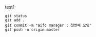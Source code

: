 test1:

```
git status
git add .
git commit -m "aifc manager : 첫번째 모임"
git push -u origin master
```